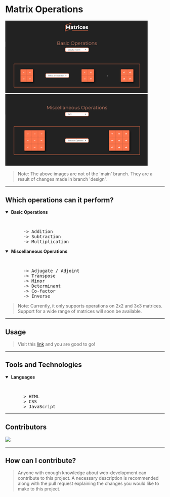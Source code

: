 # Matrix Operations

<img src="assets/Screenshot (487).png" width="450"> <img src="assets/Screenshot (489).png" width="450">

>Note: The above images are not of the 'main' branch. They are a result of changes made in branch 'design'.

---

## Which operations can it perform?

<details open>
  <summary><strong>&nbsp;Basic Operations</strong></summary>
  <ul>
    <br>
    <pre>
    -> Addition
    -> Subtraction
    -> Multiplication</pre>
  </ul>
 </details>
 <details open>
  <summary><strong>&nbsp;Miscellaneous Operations</strong></summary>
  <ul>
    <br>
    <pre>
    -> Adjugate / Adjoint
    -> Transpose
    -> Minor
    -> Determinant
    -> Co-factor
    -> Inverse</pre>
  </ul>
 </details>
 
 >Note: Currently, it only supports operations on 2x2 and 3x3 matrices. Support for a wide range of matrices will soon be available.
 
 ---
 
 ## Usage
 >Visit this [link](https://murtuzaalisurti.github.io/matrices) and you are good to go!
 
 ---
 
 ## Tools and Technologies

<details open>
  <summary><strong>&nbsp;Languages</strong></summary>
  <ul>
    <br>
    <pre>
    > HTML
    > CSS
    > JavaScript</pre>
  </ul>
 </details>
 
 ---
 
 ## Contributors
 
 <a href="https://github.com/murtuzaalisurti/matrices/graphs/contributors">
  <img src="https://contrib.rocks/image?repo=murtuzaalisurti/matrices" />
</a>

---

 ## How can I contribute?
>Anyone with enough knowledge about web-development can contribute to this project. A necessary description is recommended along with the pull request explaining the changes you would like to make to this project.
